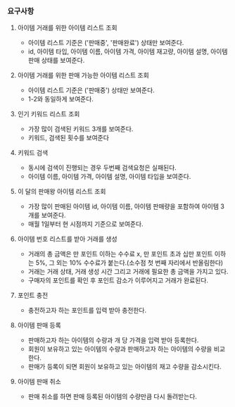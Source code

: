 ### 요구사항

1. 아이템 거래를 위한 아이템 리스트 조회
    - 아이템 리스트 기준은 ('판매중', '판매완료') 상태만 보여준다.
    - id, 아이템 타입, 아이템 이름, 아이템 가격, 아이템 재고량, 아이템 설명, 아이템 판매 상태를 보여준다.


2. 아이템 거래를 위한 판매 가능한 아이템 리스트 조회
   - 아이템 리스트 기준은 ('판매중') 상태만 보여준다.
   - 1-2와 동일하게 보여준다.


3. 인기 키워드 리스트 조회
   - 가장 많이 검색된 키워드 3개를 보여준다.
   - 키워드, 검색된 횟수를 보여준다


4. 키워드 검색
   - 동시에 검색이 진행되는 경우 두번째 검색요청은 실패된다.
   - 아이템 이름, 아이템 가격, 아이템 설명, 아이템 타입을 보여준다.


5. 이 달의 판매왕 아이템 리스트 조회
   - 가장 많이 판매된 아이템 id, 아이템 이름, 아이템 판매량을 포함하여 아이템 3개를 보여준다.
   - 매월 1일부터 현 시점까지 기준으로 보여준다.


6. 아이템 번호 리스트를 받아 거래를 생성
   - 거래의 총 금액은 만 포인트 이하는 수수료 x, 만 포인트 초과 십만 포인트 이하는 5%, 그 외는 10% 수수료가 붙는다.(소수점 첫 번째 자리에서 반올림한다)
   - 거래는 거래 상태, 거래 생성 시간 그리고 거래에 필요한 총 금액을 가지고 있다.  
   - 구매자의 포인트를 확인 후 포인트 감소가 이루어지고 거래가 완료된다.


7. 포인트 충전
   - 충전하고자 하는 포인트를 입력 받아 충전한다.


8. 아이템 판매 등록
   - 판매하고자 하는 아이템의 수량과 개 당 가격을 입력 받아 등록한다.
   - 회원이 보유하고 있는 아이템의 수량과 판매하고자 하는 아이템의 수량을 비교한다.
   - 판매가 등록이 되면 회원이 보유하고 있는 아이템의 재고 수량을 감소시킨다.


9. 아이템 판매 취소
   - 판매 취소를 하면 판매 등록된 아이템의 수량만큼 다시 돌려받는다.